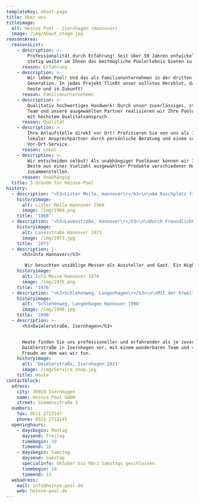 ```yaml
---
templateKey: about-page
title: Über uns
titleimage:
  alt: Heinze Pool - Isernhagen (Hannover)
  image: /img/About_stage.jpg
reasonsArea:
  reasonsList:
    - description: >-
        Professionalität durch Erfahrung! Seit über 50 Jahren entwickeln wir uns
        stetig weiter um Ihnen das bestmögliche Poolerlebnis bieten zu können.
      reason: Erfahrung
    - description: >-
        Wir leben Pool! Und das als Familienunternehmen in der dritten
        Generation. In jedes Projekt fließt unser vollstes Herzblut, damals, wie
        heute und in Zukunft!
      reason: Familienunternehmen
    - description: >-
        Qualitativ hochwertiges Handwerk! Durch unser zuverlässiges, starkes
        Team und unsere ausgewählten Partner realisieren wir Ihre Poolwünsche
        mit höchstem Qualitätsanspruch.
      reason: Qualität
    - description: >
        Ihre Anlaufstelle direkt vor Ort! Profitieren Sie von uns als Ihr
        lokaler Ansprechpartner durch persönliche Beratung und einem schnellen
        Vor-Ort-Service.
      reason: Lokal
    - description: >-
        Wir entscheiden selbst! Als unabhängiger Poolbauer können wir Ihnen das
        Beste aus einer Vielzahl ausgewählter Produkte verschiedener Hersteller
        zusammenstellen.
      reason: Unabhängig
  title: 5 Gründe für Heinze-Pool
history:
  - description: "<h3>Lister Meile, Hannover\r</h3>\n\nAm Raschplatz fing alles an. Hier gründete Horst Heinze das Unternehmen als sogenannter Kiesplatzhändler in bester Lage direkt am Hauptbahnhof in Hannover."
    historyimage:
      alt: Lister Meile Hannover 1968
      image: /img/1968.png
    title: '1968'
  - description: "<h3>Lavesstraße, Hannover\r</h3>\n\nDurch Freundlichkeit, Expertise und viel Fleiß konnten wir 1973 unser erstes kleines Ladengeschäft in der Mitte von Hannover eröffnen. Nach dem Umzug in die Lavesstraße setzte sich unsere Erfolgsgeschichte fort."
    historyimage:
      alt: Lavesstraße Hannover 1973
      image: /img/1973.jpg
    title: '1973'
  - description: |-
      <h3>Infa Hannover</h3>

       Wir besuchten unzählige Messen als Aussteller und Gast. Ein Highlight als Aussteller stellte dabei 1976 die Infa mit einem im Boden versenktem Ausstellungspool und zwei Hallen dar.
    historyimage:
      alt: Infa Messe Hannover 1976
      image: /img/1976.png
    title: '1976'
  - description: "<h3>Schlehenweg, Langenhagen\r</h3>\n\nMit der Erweiterung unseres Angebots im Poolbereich wurde der Platz knapp und wir benötigten mehr Ausstellungsfläche. Der Schlehenweg in Langenhagen, am Rande von Hannover stellte sich als geeignetes Objekt heraus."
    historyimage:
      alt: 'Schlehenweg, Langenhagen Hannover 1990'
      image: /img/1990.jpg
    title: '1990'
  - description: >-
      <h3>Daimlerstraße, Isernhagen</h3>


      Heute finden Sie uns professioneller und erfahrender als je zuvor in der
      Daimlerstraße in Isernhagen vor, mit einem wunderbaren Team und viel
      Freude an dem was wir tun.
    historyimage:
      alt: 'Daimlerstraße, Isernhagen 2021'
      image: /img/Service_shop.jpg
    title: Heute
contactblock:
  adress:
    city: 30916 Isernhagen
    name: Heinze Pool GmbH
    street: Siemensstraße 3
  numbers:
    fax: 0511 2713147
    phone: 0511 2713145
  openinghours:
    - daysbegin: Montag
      daysend: Freitag
      timebegin: 10
      timeend: 16
    - daysbegin: Samstag
      daysend: Samstag
      specialinfo: Oktober bis März Samstags geschlossen.
      timebegin: 10
      timeend: 13
  webadress:
    mail: info@heinze-pool.de
    web: heinze-pool.de
---
```


